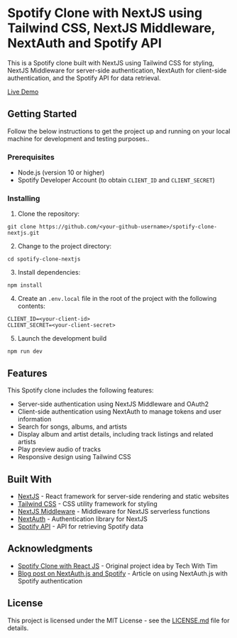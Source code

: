# Spotify Clone with NextJS using Tailwind CSS, NextJS Middleware, NextAuth and Spotify API

This is a Spotify clone built with NextJS using Tailwind CSS for styling, NextJS Middleware for server-side authentication, NextAuth for client-side authentication, and the Spotify API for data retrieval.

[Live Demo](https://spotify-clone-nextjs.vercel.app/)

## Getting Started

Follow the below instructions to get the project up and running on your local machine for development and testing purposes..

### Prerequisites

- Node.js (version 10 or higher)
- Spotify Developer Account (to obtain `CLIENT_ID` and `CLIENT_SECRET`)

### Installing

1. Clone the repository:

```
git clone https://github.com/<your-github-username>/spotify-clone-nextjs.git
```

2. Change to the project directory:

```
cd spotify-clone-nextjs
```

3. Install dependencies:

```
npm install
```

4. Create an `.env.local` file in the root of the project with the following contents:

```
CLIENT_ID=<your-client-id>
CLIENT_SECRET=<your-client-secret>
```

5. Launch the development build

```
npm run dev
```

## Features

This Spotify clone includes the following features:

- Server-side authentication using NextJS Middleware and OAuth2
- Client-side authentication using NextAuth to manage tokens and user information
- Search for songs, albums, and artists
- Display album and artist details, including track listings and related artists
- Play preview audio of tracks
- Responsive design using Tailwind CSS

## Built With

- [NextJS](https://nextjs.org/) - React framework for server-side rendering and static websites
- [Tailwind CSS](https://tailwindcss.com/) - CSS utility framework for styling
- [NextJS Middleware](https://github.com/hoangvvo/next-connect) - Middleware for NextJS serverless functions
- [NextAuth](https://next-auth.js.org/) - Authentication library for NextJS
- [Spotify API](https://developer.spotify.com/documentation/web-api/) - API for retrieving Spotify data

## Acknowledgments

- [Spotify Clone with React JS](https://github.com/tech-with-tim/spotify-clone) - Original project idea by Tech With Tim
- [Blog post on NextAuth.js and Spotify](https://gagan.vercel.app/blog/next-auth-with-spotify-authentication/) - Article on using NextAuth.js with Spotify authentication

## License

This project is licensed under the MIT License - see the [LICENSE.md](LICENSE.md) file for details.
